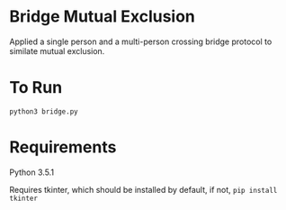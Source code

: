 # Bridge Mutual Exclusion

Applied a single person and a multi-person crossing bridge protocol to similate mutual exclusion.

# To Run

`python3 bridge.py`

# Requirements

Python 3.5.1

Requires tkinter, which should be installed by default, if not, `pip install tkinter`